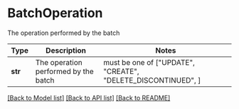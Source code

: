# BatchOperation

The operation performed by the batch

Type | Description | Notes
------------- | ------------- | -------------
**str** | The operation performed by the batch |  must be one of ["UPDATE", "CREATE", "DELETE_DISCONTINUED", ]

[[Back to Model list]](../README.md#documentation-for-models) [[Back to API list]](../README.md#documentation-for-api-endpoints) [[Back to README]](../README.md)

